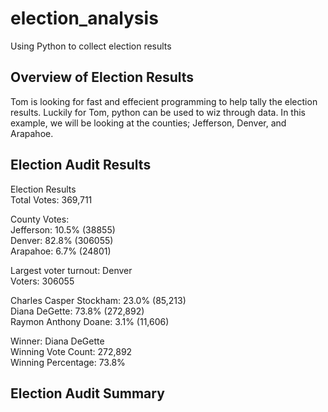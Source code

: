 # election_analysis
Using Python to collect election results
## Overview of Election Results
Tom is looking for fast and effecient programming to help tally the election results. Luckily for Tom, python can be used to wiz through data. In this example, we will be looking at the counties; Jefferson, Denver, and Arapahoe.

## Election Audit Results




Election Results<br />
Total Votes: 369,711<br />


County Votes:<br />
Jefferson: 10.5% (38855)<br />
Denver: 82.8% (306055)<br />
Arapahoe: 6.7% (24801)<br />

Largest voter turnout: Denver<br />
Voters: 306055<br />

Charles Casper Stockham: 23.0% (85,213)<br />
Diana DeGette: 73.8% (272,892)<br />
Raymon Anthony Doane: 3.1% (11,606)<br />

Winner: Diana DeGette<br />
Winning Vote Count: 272,892<br />
Winning Percentage: 73.8%<br />




## Election Audit Summary

